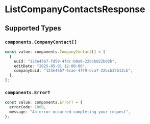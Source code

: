 # ListCompanyContactsResponse


## Supported Types

### `components.CompanyContact[]`

```typescript
const value: components.CompanyContact[] = [
  {
    uuid: "123e4567-fd59-4fdc-b0a0-22bcb022b02b",
    editDate: "2025-05-01 12:00:00",
    companyUuid: "123e4567-6cae-47f9-bca7-22bcb37b13cb",
  },
];
```

### `components.ErrorT`

```typescript
const value: components.ErrorT = {
  errorCode: 1000,
  message: "An error occurred completing your request",
};
```

